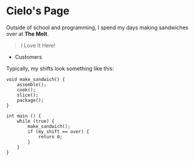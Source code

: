 # Cielo's Page

Outside of school and programming, I spend my days making sandwiches over at **The Melt**.

> I Love It Here!
- Customers

Typically, my shifts look something like this:

```
void make_sandwich() {
    assemble();
    cook();
    slice();
    package();
}

int main () {
    while (true) {
        make_sandwich();
        if (my_shift == over) {
            return 0;
        }
    }
}
```